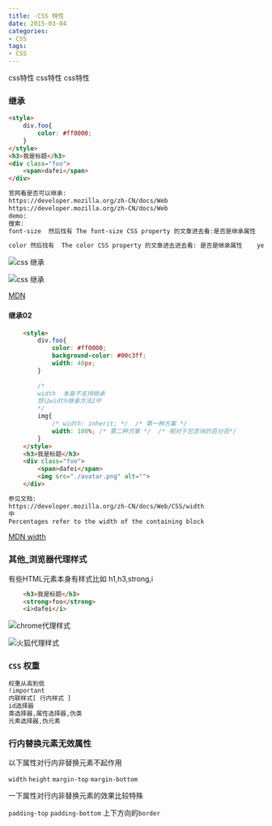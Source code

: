 ```yaml
---
title: -CSS 特性
date: 2015-03-04
categories: 
- CSS
tags:
- CSS
---
```

css特性
css特性
css特性

<!-- more -->

### 继承

```html
<style>
    div.foo{
        color: #ff0000;
    }
</style>
<h3>我是标题</h3>
<div class="foo">
    <span>dafei</span>
</div>

官网看是否可以继承:
https://developer.mozilla.org/zh-CN/docs/Web
https://developer.mozilla.org/zh-CN/docs/Web
demo:
搜索: 
font-size  然后找有 The font-size CSS property 的文章进去看:是否是继承属性	yes

color 然后找有  The color CSS property 的文章进去进去看: 是否是继承属性	yes 
```

![css 继承](/img/css/css_inherit.png "css继承")

![css 继承](/img/css/css_inherit_02.png "css继承")

 [MDN](https://developer.mozilla.org/zh-CN/docs/Web "MDN")

#### 继承02

```html
    <style>
        div.foo{
            color: #ff0000;
            background-color: #00c3ff;
            width: 40px;
        }
        
        /* 
        width  本身不支持继承
        想让width继承方法2中
        */
        img{            
            /* width: inherit; */  /* 第一种方案 */
            width: 100%; /* 第二种方案 */  /* 相对于包含块的百分百*/
        }
    </style>
    <h3>我是标题</h3>
    <div class="foo">
        <span>dafei</span>
        <img src="./avatar.png" alt="">
    </div>

参见文档:
https://developer.mozilla.org/zh-CN/docs/Web/CSS/width
中 
Percentages	refer to the width of the containing block
```

 [MDN width](https://developer.mozilla.org/zh-CN/docs/Web/CSS/width "MDN width")





### 其他_浏览器代理样式

有些HTML元素本身有样式比如 h1,h3,strong,i 

```html
    <h3>我是标题</h3>
    <strong>foo</strong>
    <i>dafei</i>
```

![chrome代理样式](/img/css/css_chrome.png "chrome代理样式")

![火狐代理样式](/img/css/css_firefox.png "火狐代理样式")



### `CSS` 权重

```html
权重从高到低
!important
内联样式[ 行内样式 ]
id选择器
类选择器,属性选择器,伪类
元素选择器,伪元素

```

### 行内替换元素无效属性

以下属性对行内非替换元素不起作用

`width` `height` `margin-top` `margin-bottom`

一下属性对行内非替换元素的效果比较特殊

`padding-top`  `padding-bottom` 上下方向的`border`

























